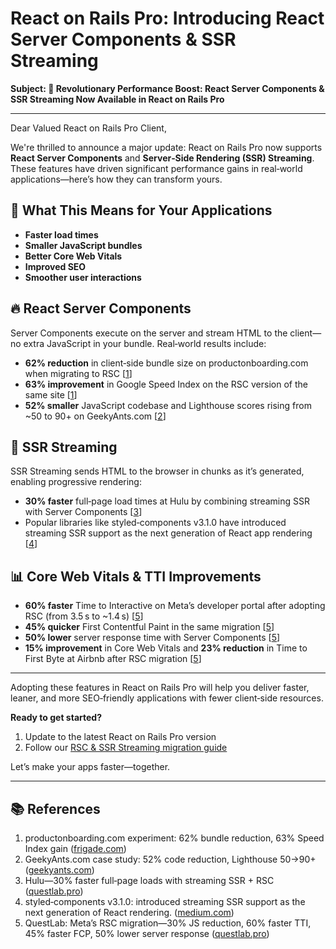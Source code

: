 # React on Rails Pro: Introducing React Server Components & SSR Streaming

**Subject: 🚀 Revolutionary Performance Boost: React Server Components & SSR Streaming Now Available in React on Rails Pro**

---

Dear Valued React on Rails Pro Client,

We're thrilled to announce a major update: React on Rails Pro now supports **React Server Components** and **Server‑Side Rendering (SSR) Streaming**. These features have driven significant performance gains in real‑world applications—here’s how they can transform yours.

## 🎯 What This Means for Your Applications

* **Faster load times**
* **Smaller JavaScript bundles**
* **Better Core Web Vitals**
* **Improved SEO**
* **Smoother user interactions**

## 🔥 React Server Components

Server Components execute on the server and stream HTML to the client—no extra JavaScript in your bundle. Real‑world results include:

* **62% reduction** in client‑side bundle size on productonboarding.com when migrating to RSC [[1]]
* **63% improvement** in Google Speed Index on the RSC version of the same site [[1]]
* **52% smaller** JavaScript codebase and Lighthouse scores rising from \~50 to 90+ on GeekyAnts.com [[2]]

## 🌊 SSR Streaming

SSR Streaming sends HTML to the browser in chunks as it’s generated, enabling progressive rendering:

* **30% faster** full‑page load times at Hulu by combining streaming SSR with Server Components [[3]]
* Popular libraries like styled‑components v3.1.0 have introduced streaming SSR support as the next generation of React app rendering [[4]]

## 📊 Core Web Vitals & TTI Improvements

* **60% faster** Time to Interactive on Meta’s developer portal after adopting RSC (from 3.5 s to \~1.4 s) [[5]]
* **45% quicker** First Contentful Paint in the same migration [[5]]
* **50% lower** server response time with Server Components [[5]]
* **15% improvement** in Core Web Vitals and **23% reduction** in Time to First Byte at Airbnb after RSC migration [[5]]

---

Adopting these features in React on Rails Pro will help you deliver faster, leaner, and more SEO‑friendly applications with fewer client‑side resources.

**Ready to get started?**

1. Update to the latest React on Rails Pro version
2. Follow our [RSC & SSR Streaming migration guide](https://github.com/shakacode/react_on_rails_pro/blob/abanoubghadban/pro465/use-rsc-payload-to-render-server-components-on-server/docs/react-server-components-tutorial.md)

Let’s make your apps faster—together.

---

## 📚 References

1. productonboarding.com experiment: 62% bundle reduction, 63% Speed Index gain ([frigade.com][1])
2. GeekyAnts.com case study: 52% code reduction, Lighthouse 50→90+ ([geekyants.com][2])
3. Hulu—30% faster full‑page loads with streaming SSR + RSC ([questlab.pro][3])
4. styled‑components v3.1.0: introduced streaming SSR support as the next generation of React rendering. ([medium.com][4])
5. QuestLab: Meta’s RSC migration—30% JS reduction, 60% faster TTI, 45% faster FCP, 50% lower server response ([questlab.pro][5])

[1]: https://frigade.com/blog/bundle-size-reduction-with-rsc-and-frigade
[2]: https://geekyants.com/en-gb/blog/boosting-performance-with-nextjs-and-react-server-components-a-geekyantscom-case-study
[3]: https://www.compilenrun.com/docs/framework/nextjs/nextjs-ecosystem/nextjs-case-studies/#case-study-3-hulus-streaming-platform
[4]: https://medium.com/styled-components/v3-1-0-such-perf-wow-many-streams-c45c434dbd03
[5]: https://questlab.pro/blog-posts/web-development/wd-pl-2024-articleId912i1h212818
